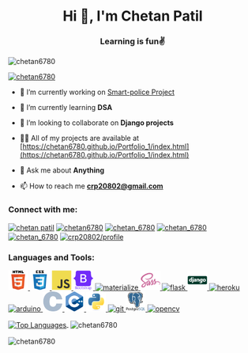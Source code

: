<h1 align="center">Hi 👋, I'm Chetan Patil</h1>
<h3 align="center">Learning is fun✌️</h3>

<p align="left"> <img src="https://komarev.com/ghpvc/?username=chetan6780&label=Profile%20views&color=0e75b6&style=flat"
                alt="chetan6780" /> </p>

<p align="left"> <a href="https://github.com/ryo-ma/github-profile-trophy"><img
                        src="https://github-profile-trophy.vercel.app/?username=chetan6780" alt="chetan6780" /></a> </p>

- 🔭 I’m currently working on [Smart-police Project](https://github.com/chetan6780/smart-police.git)

- 🌱 I’m currently learning **DSA**

- 👯 I’m looking to collaborate on **Django projects**

- 👨‍💻 All of my projects are available at
[https://chetan6780.github.io/Portfolio_1/index.html](https://chetan6780.github.io/Portfolio_1/index.html)

- 💬 Ask me about **Anything**

- 📫 How to reach me **crp20802@gmail.com**

<h3 align="left">Connect with me:</h3>
<p align="left">
        <a href="https://linkedin.com/in/chetan patil" target="blank"><img align="center"
                        src="https://cdn.jsdelivr.net/npm/simple-icons@3.0.1/icons/linkedin.svg" alt="chetan patil"
                        height="30" width="40" /></a>
        <a href="https://instagram.com/chetan_6780" target="blank"><img align="center"
                        src="https://cdn.jsdelivr.net/npm/simple-icons@3.0.1/icons/instagram.svg" alt="chetan6780"
                        height="30" width="40" /></a>
        <a href="https://www.codechef.com/users/chetan_6780" target="blank"><img align="center"
                        src="https://cdn.jsdelivr.net/npm/simple-icons@3.1.0/icons/codechef.svg" alt="chetan_6780"
                        height="30" width="40" /></a>
        <a href="https://www.hackerrank.com/chetan_6780" target="blank"><img align="center"
                        src="https://cdn.jsdelivr.net/npm/simple-icons@3.0.1/icons/hackerrank.svg" alt="chetan_6780"
                        height="30" width="40" /></a>
        <a href="https://codeforces.com/profile/chetan_6780" target="blank"><img align="center"
                        src="https://cdn.jsdelivr.net/npm/simple-icons@3.0.1/icons/codeforces.svg" alt="chetan_6780"
                        height="30" width="40" /></a>
        <a href="https://auth.geeksforgeeks.org/user/crp20802/profile" target="blank"><img align="center"
                        src="https://cdn.jsdelivr.net/npm/simple-icons@3.0.1/icons/geeksforgeeks.svg"
                        alt="crp20802/profile" height="30" width="40" /></a>
</p>

<h3 align="left">Languages and Tools:</h3>
<p align="left">
        <a href="https://www.w3.org/html/" target="_blank"> <img
                        src="https://raw.githubusercontent.com/devicons/devicon/master/icons/html5/html5-original-wordmark.svg"
                        alt="html5" width="40" height="40" />
        </a>
        <a href="https://www.w3schools.com/css/" target="_blank">
                <img src="https://raw.githubusercontent.com/devicons/devicon/master/icons/css3/css3-original-wordmark.svg"
                        alt="css3" width="40" height="40" />
        </a>
        <a href="https://developer.mozilla.org/en-US/docs/Web/JavaScript" target="_blank"> <img
                        src="https://raw.githubusercontent.com/devicons/devicon/master/icons/javascript/javascript-original.svg"
                        alt="javascript" width="40" height="40" />
        </a>
        <a href="https://getbootstrap.com" target="_blank"> <img
                        src="https://raw.githubusercontent.com/devicons/devicon/master/icons/bootstrap/bootstrap-plain-wordmark.svg"
                        alt="bootstrap" width="40" height="40" />
        </a>
        <a href="https://materializecss.com/" target="_blank"> <img
                        src="https://raw.githubusercontent.com/prplx/svg-logos/5585531d45d294869c4eaab4d7cf2e9c167710a9/svg/materialize.svg"
                        alt="materialize" width="40" height="40" />
        </a>
        <a href="https://sass-lang.com" target="_blank"> <img
                        src="https://raw.githubusercontent.com/devicons/devicon/master/icons/sass/sass-original.svg"
                        alt="sass" width="40" height="40" />
        </a>
        <a href="https://flask.palletsprojects.com/" target="_blank">
                <img src="https://www.vectorlogo.zone/logos/pocoo_flask/pocoo_flask-icon.svg" alt="flask" width="40"
                        height="40" />
        </a>
        <a href="https://www.djangoproject.com/" target="_blank"> <img
                        src="https://raw.githubusercontent.com/devicons/devicon/master/icons/django/django-original.svg"
                        alt="django" width="40" height="40" />
        </a>
        <a href="https://heroku.com" target="_blank"> <img
                        src="https://www.vectorlogo.zone/logos/heroku/heroku-icon.svg" alt="heroku" width="40"
                        height="40" />
        </a>
        <a href="https://www.arduino.cc/" target="_blank"> <img
                        src="https://cdn.worldvectorlogo.com/logos/arduino-1.svg" alt="arduino" width="40"
                        height="40" />
        </a>
        <a href="https://www.cprogramming.com/" target="_blank"> <img
                        src="https://raw.githubusercontent.com/devicons/devicon/master/icons/c/c-original.svg" alt="c"
                        width="40" height="40" /> </a>
        <a href="https://www.w3schools.com/cpp/" target="_blank"> <img
                        src="https://raw.githubusercontent.com/devicons/devicon/master/icons/cplusplus/cplusplus-original.svg"
                        alt="cplusplus" width="40" height="40" />
        </a>
        <a href="https://www.python.org" target="_blank"> <img
                        src="https://raw.githubusercontent.com/devicons/devicon/master/icons/python/python-original.svg"
                        alt="python" width="40" height="40" />
        </a>
        <a href="https://git-scm.com/" target="_blank"> <img
                        src="https://www.vectorlogo.zone/logos/git-scm/git-scm-icon.svg" alt="git" width="40"
                        height="40" />
        </a>
        <a href="https://www.postgresql.org" target="_blank">
                <img src="https://raw.githubusercontent.com/devicons/devicon/master/icons/postgresql/postgresql-original-wordmark.svg"
                        alt="postgresql" width="40" height="40" />
        </a>
        <a href="https://opencv.org/" target="_blank"> <img
                        src="https://www.vectorlogo.zone/logos/opencv/opencv-icon.svg" alt="opencv" width="40"
                        height="40" />
        </a>
</p>

<a href="https://github.com/chetan6780/chetan6780">
        <img align="center"
                src="https://github-readme-stats.vercel.app/api/top-langs/?username=chetan6780&hide= jupyter+notebook&theme=radical"
                alt="Top Languages" />
</a>
&nbsp;<img align="center"
        src="https://github-readme-stats.vercel.app/api?username=chetan6780&show_icons=true&locale=en&theme=radical"
        alt="chetan6780" />

<p><img align="center" src="https://github-readme-streak-stats.herokuapp.com/?user=chetan6780&theme=radical"
                alt="chetan6780" /></p>
